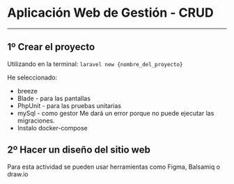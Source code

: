 #  Aplicación Web de Gestión - CRUD

---

## 1º Crear el proyecto 
Utilizando en la terminal:
```laravel new {nombre_del_proyecto}```

He seleccionado:
- breeze 
- Blade - para las pantallas
- PhpUnit - para las pruebas unitarias
- mySql - como gestor
Me dará un error porque no puede ejecutar las migraciones.
- Instalo docker-compose

## 2º Hacer un diseño del sitio web
Para esta actividad se pueden usar herramientas como Figma, Balsamiq o draw.io
